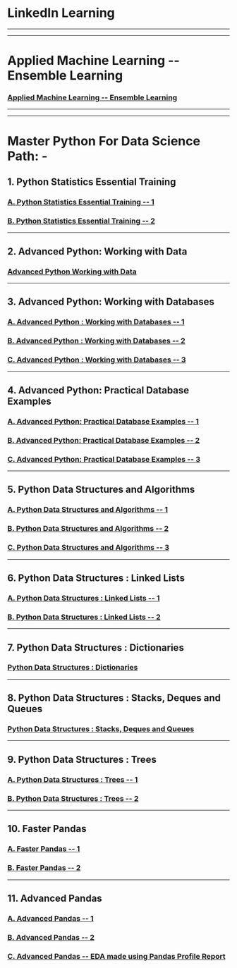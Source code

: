 # LinkedIn Learning
<hr>
<hr>

# Applied Machine Learning -- Ensemble Learning
### [Applied Machine Learning -- Ensemble Learning](https://github.com/ADVAIT135/Machine_Learning_AI/blob/c8b354b537a181c96a68df86788bbe4be35726dd/Applied%20Machine%20Learning%20Ensemble%20Learning.ipynb)
<hr>
<hr>

# Master Python For Data Science Path: -
## 1. Python Statistics Essential Training
### [A. Python Statistics Essential Training -- 1](https://github.com/ADVAIT135/Machine_Learning_AI/blob/2e29c9205d5c91e4f11fec84cae5b5d538d31f40/Python%20Statistics%20Essential%20Training_Part%201.ipynb)
### [B. Python Statistics Essential Training -- 2](https://github.com/ADVAIT135/Machine_Learning_AI/blob/2e29c9205d5c91e4f11fec84cae5b5d538d31f40/Python%20Statistics%20Essential%20Training_Part%202.ipynb) 
<hr>

## 2. Advanced Python: Working with Data
### [Advanced Python Working with Data](https://github.com/ADVAIT135/Machine_Learning_AI/blob/2e29c9205d5c91e4f11fec84cae5b5d538d31f40/Advanced%20Python%20Working%20with%20Data.ipynb)
<hr>

## 3. Advanced Python: Working with Databases
### [A. Advanced Python : Working with Databases -- 1](https://github.com/ADVAIT135/Machine_Learning_AI/blob/2e29c9205d5c91e4f11fec84cae5b5d538d31f40/Advanced%20Python%20Working%20with%20Databases_1.ipynb)
### [B. Advanced Python : Working with Databases -- 2](https://github.com/ADVAIT135/Machine_Learning_AI/blob/2e29c9205d5c91e4f11fec84cae5b5d538d31f40/Advanced%20Python%20_%20Working%20with%20Databases_2.ipynb)
### [C. Advanced Python : Working with Databases -- 3](https://github.com/ADVAIT135/Machine_Learning_AI/blob/2e29c9205d5c91e4f11fec84cae5b5d538d31f40/Advanced%20Python%20Working%20with%20Databases_3.ipynb)
<hr>

## 4. Advanced Python: Practical Database Examples
### [A. Advanced Python: Practical Database Examples -- 1](https://github.com/ADVAIT135/Machine_Learning_AI/blob/2e29c9205d5c91e4f11fec84cae5b5d538d31f40/Advanced%20Python%20Practical%20Database%20Examples_1.ipynb)
### [B. Advanced Python: Practical Database Examples -- 2](https://github.com/ADVAIT135/Machine_Learning_AI/blob/2e29c9205d5c91e4f11fec84cae5b5d538d31f40/Advanced%20Python%20Practical%20Database%20Examples_2.ipynb)
### [C. Advanced Python: Practical Database Examples -- 3](https://github.com/ADVAIT135/Machine_Learning_AI/blob/2e29c9205d5c91e4f11fec84cae5b5d538d31f40/Advanced%20Python%20Practical%20Database%20Examples_3.ipynb)
<hr>

## 5. Python Data Structures and Algorithms
### [A. Python Data Structures and Algorithms -- 1](https://github.com/ADVAIT135/Machine_Learning_AI/blob/2e29c9205d5c91e4f11fec84cae5b5d538d31f40/Python%20Data%20Structures%20and%20Algorithms_1.ipynb)
### [B. Python Data Structures and Algorithms -- 2](https://github.com/ADVAIT135/Machine_Learning_AI/blob/2e29c9205d5c91e4f11fec84cae5b5d538d31f40/Python%20Data%20Structures%20and%20Algorithms_2.ipynb)
### [C. Python Data Structures and Algorithms -- 3](https://github.com/ADVAIT135/Machine_Learning_AI/blob/2e29c9205d5c91e4f11fec84cae5b5d538d31f40/Python%20Data%20Structures%20and%20Algortihms_3.ipynb)
<hr>

## 6. Python Data Structures : Linked Lists
### [A. Python Data Structures : Linked Lists -- 1](https://github.com/ADVAIT135/Machine_Learning_AI/blob/2e29c9205d5c91e4f11fec84cae5b5d538d31f40/Python%20Data%20Structures%20--%20Linked%20Lists%20_%201.ipynb)
### [B. Python Data Structures : Linked Lists -- 2](https://github.com/ADVAIT135/Machine_Learning_AI/blob/2e29c9205d5c91e4f11fec84cae5b5d538d31f40/Python%20Data%20Structures%20--%20Linked%20Lists%20_%202.ipynb)
<hr>

## 7. Python Data Structures : Dictionaries
### [Python Data Structures : Dictionaries](https://github.com/ADVAIT135/Machine_Learning_AI/blob/2e29c9205d5c91e4f11fec84cae5b5d538d31f40/Python%20Data%20Structures_%20Dictionaries.ipynb)
<hr>

## 8. Python Data Structures : Stacks, Deques and Queues
### [Python Data Structures : Stacks, Deques and Queues](https://github.com/ADVAIT135/Machine_Learning_AI/blob/2e29c9205d5c91e4f11fec84cae5b5d538d31f40/Python_Data_Structures_Stacks_Deques_and_Queues.ipynb)
<hr>

## 9. Python Data Structures : Trees
### [A. Python Data Structures : Trees -- 1](https://github.com/ADVAIT135/Machine_Learning_AI/blob/2e29c9205d5c91e4f11fec84cae5b5d538d31f40/Python_Data_Structures_Trees_1.ipynb)
### [B. Python Data Structures : Trees -- 2](https://github.com/ADVAIT135/Machine_Learning_AI/blob/2e29c9205d5c91e4f11fec84cae5b5d538d31f40/Python_Data_Structures_Trees_2.ipynb)
<hr>

## 10. Faster Pandas
### [A. Faster Pandas -- 1](https://github.com/ADVAIT135/Machine_Learning_AI/blob/2e29c9205d5c91e4f11fec84cae5b5d538d31f40/Faster%20Pandas_1.ipynb)
### [B. Faster Pandas -- 2](https://github.com/ADVAIT135/Machine_Learning_AI/blob/2e29c9205d5c91e4f11fec84cae5b5d538d31f40/Faster%20Pandas_2.ipynb)
<hr>

## 11. Advanced Pandas
### [A. Advanced Pandas -- 1](https://github.com/ADVAIT135/Machine_Learning_AI/blob/2e29c9205d5c91e4f11fec84cae5b5d538d31f40/Advanced%20Pandas_1.ipynb)
### [B. Advanced Pandas -- 2](https://github.com/ADVAIT135/Machine_Learning_AI/blob/2e29c9205d5c91e4f11fec84cae5b5d538d31f40/Advanced%20Pandas_2.ipynb)
### [C. Advanced Pandas -- EDA made using Pandas Profile Report](https://htmlpreview.github.io/?https://github.com/ADVAIT135/Machine_Learning_AI/blob/3745ee13192b767e07ca373b26783c91e7026e9b/Iris_data_report.html)
